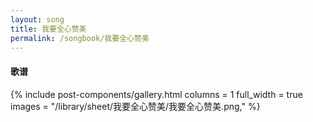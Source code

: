 ```yaml
---
layout: song
title: 我要全心赞美
permalink: /songbook/我要全心赞美
---
```


#### 歌谱

{% include post-components/gallery.html
    columns = 1
    full_width = true
    images = "/library/sheet/我要全心赞美/我要全心赞美.png,"
%}
